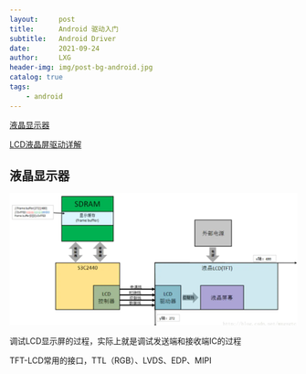 ```yaml
---
layout:     post
title:      Android 驱动入门
subtitle:   Android Driver
date:       2021-09-24
author:     LXG
header-img: img/post-bg-android.jpg
catalog: true
tags:
    - android
---
```


[液晶显示器](https://www.jianshu.com/p/13f83ae2ebba)

[LCD液晶屏驱动详解](https://www.jianshu.com/p/dcde66c1b5c5)

## 液晶显示器

![screen_driver](/images/screen_driver.webp)

调试LCD显示屏的过程，实际上就是调试发送端和接收端IC的过程

TFT-LCD常用的接口，TTL（RGB）、LVDS、EDP、MIPI


